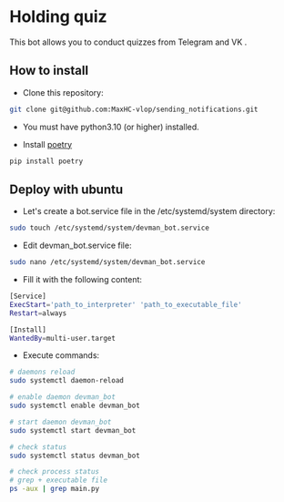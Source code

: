 # Holding quiz

This bot allows you to conduct quizzes from Telegram and VK .

## How to install

- Сlone this repository:
```bash
git clone git@github.com:MaxHC-vlop/sending_notifications.git
```
- You must have python3.10 (or higher) installed.

- Install [poetry](https://python-poetry.org/docs/)
```bash
pip install poetry
```
## Deploy with ubuntu

- Let's create a bot.service file in the /etc/systemd/system directory:
```bash
sudo touch /etc/systemd/system/devman_bot.service
```

- Edit devman_bot.service file:
```bash
sudo nano /etc/systemd/system/devman_bot.service
```

- Fill it with the following content:
```bash
[Service]
ExecStart='path_to_interpreter' 'path_to_executable_file'
Restart=always

[Install]
WantedBy=multi-user.target
```

- Execute commands:
```bash
# daemons reload
sudo systemctl daemon-reload

# enable daemon devman_bot
sudo systemctl enable devman_bot

# start daemon devman_bot
sudo systemctl start devman_bot

# check status
sudo systemctl status devman_bot

# check process status
# grep + executable file
ps -aux | grep main.py
```
